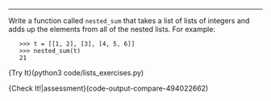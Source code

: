 ---------
Write a function called `nested_sum` that takes a list of lists of integers and adds up the elements from all of the nested lists. For example:

       >>> t = [[1, 2], [3], [4, 5, 6]]
       >>> nested_sum(t)
       21

{Try It}(python3 code/lists_exercises.py)


{Check It!|assessment}(code-output-compare-494022662)

